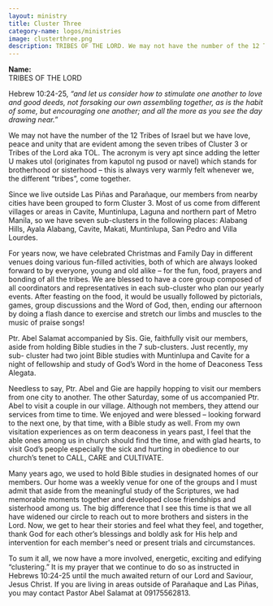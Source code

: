 ```yaml
---
layout: ministry
title: Cluster Three
category-name: logos/ministries
image: clusterthree.png
description: TRIBES OF THE LORD. We may not have the number of the 12 Tribes of Israel but we have love, peace and unity that are evident among the seven tribes of Cluster 3 or Tribes of the Lord aka TOL. The acronym is very apt since adding the letter U makes utol (originates from kaputol ng pusod or navel) which stands for brotherhood or sisterhood – this is always very warmly felt whenever we, the different “tribes”, come together.
---
```

 
**Name:**   
TRIBES OF THE LORD


Hebrew 10:24-25, *“and let us consider how to stimulate one another to love and
good deeds, not forsaking our own assembling together, as is the habit of some,
but encouraging one another; and all the more as you see the day drawing near.”*

We may not have the number of the 12 Tribes of Israel but we have love, peace
and unity that are evident among the seven tribes of Cluster 3 or Tribes of the Lord aka TOL. The acronym is very apt since adding the letter U makes utol (originates from kaputol ng pusod or navel) which stands for brotherhood or sisterhood – this is always very warmly felt whenever we, the different “tribes”, come together.

Since we live outside Las Piñas and Parañaque, our members from nearby
cities have been grouped to form Cluster 3. Most of us come from different
villages or areas in Cavite, Muntinlupa, Laguna and northern part of Metro
Manila, so we have seven sub-clusters in the following places: Alabang Hills,
Ayala Alabang, Cavite, Makati, Muntinlupa, San Pedro and Villa Lourdes.

For years now, we have celebrated Christmas and Family Day in different venues
doing various fun-filled activities, both of which are always looked forward to by
everyone, young and old alike – for the fun, food, prayers and bonding of all the
tribes. We are blessed to have a core group composed of all coordinators and
representatives in each sub-cluster who plan our yearly events. After feasting on
the food, it would be usually followed by pictorials, games, group discussions
and the Word of God, then, ending our afternoon by doing a flash dance to
exercise and stretch our limbs and muscles to the music of praise songs!

Ptr. Abel Salamat accompanied by Sis. Gie, faithfully visit our members,
aside from holding Bible studies in the 7 sub-clusters. Just recently, my sub-
cluster had two joint Bible studies with Muntinlupa and Cavite for a night of
fellowship and study of God’s Word in the home of Deaconess Tess Alegata.

Needless to say, Ptr. Abel and Gie are happily hopping to visit our members from
one city to another. The other Saturday, some of us accompanied Ptr. Abel to visit
a couple in our village. Although not members, they attend our services from time
to time. We enjoyed and were blessed – looking forward to the next one, by that
time, with a Bible study as well. From my own visitation experiences as on term
deaconess in years past, I feel that the able ones among us in church should find
the time, and with glad hearts, to visit God’s people especially the sick and hurting
in obedience to our church’s tenet to CALL, CARE and CULTIVATE.

Many years ago, we used to hold Bible studies in designated homes of
our members. Our home was a weekly venue for one of the groups and
I must admit that aside from the meaningful study of the Scriptures, we
had memorable moments together and developed close friendships and
sisterhood among us. The big difference that I see this time is that we all
have widened our circle to reach out to more brothers and sisters in the Lord.
Now, we get to hear their stories and feel what they feel, and together, thank
God for each other’s blessings and boldly ask for His help and intervention
for each member's need or present trials and circumstances.

To sum it all, we now have a more involved, energetic, exciting and edifying
“clustering.” It is my prayer that we continue to do so as instructed in Hebrews
10:24-25 until the much awaited return of our Lord and Saviour, Jesus Christ.
If you are living in areas outside of Parañaque and Las Piñas, you may contact
Pastor Abel Salamat at 09175562813. 

